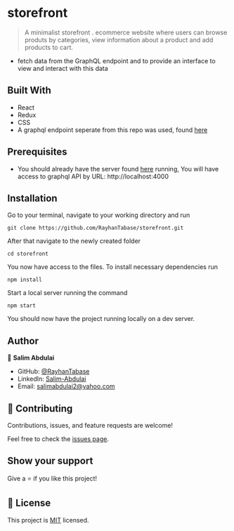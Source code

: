 # storefront
> A minimalist storefront . ecommerce website where users can browse produts by categories, view information about a product and add products to cart.
 - fetch data from the GraphQL endpoint and to provide an interface to view and interact with this data

## Built With
- React
- Redux
- CSS
- A graphql endpoint seperate from this repo was used, found [here](https://github.com/scandiweb/junior-react-endpoint)

## Prerequisites
- You should already have the server found [here](https://github.com/scandiweb/junior-react-endpoint) running, You will have access to graphql API by URL: http://localhost:4000

## Installation

Go to your terminal, navigate to your working directory and run

`git clone https://github.com/RayhanTabase/storefront.git`

After that navigate to the newly created folder

`cd storefront`

You now have access to the files.
To install necessary dependencies run

`npm install`

Start a local server running the command

`npm start`

You should now have the project running locally on a dev server.

## Author

👤 **Salim Abdulai**

- GitHub: [@RayhanTabase](https://github.com/RayhanTabase)
- LinkedIn: [Salim-Abdulai](https://linkedin.com/in/salimabdulai)
- Email: salimabdulai2@yahoo.com

## 🤝 Contributing

Contributions, issues, and feature requests are welcome!

Feel free to check the [issues page](../../issues/).

## Show your support

Give a ⭐️ if you like this project!

## 📝 License

This project is [MIT](./MIT.md) licensed.

